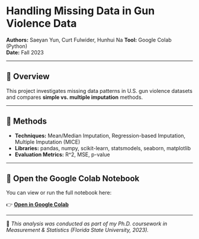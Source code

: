 # Handling Missing Data in Gun Violence Data

**Authors:** Saeyan Yun, Curt Fulwider, Hunhui Na
**Tool:** Google Colab (Python)  
**Date:** Fall 2023  

---

## 📘 Overview
This project investigates missing data patterns in U.S. gun violence datasets and compares **simple vs. multiple imputation** methods.  

---

## 🧠 Methods
- **Techniques:** Mean/Median Imputation, Regression-based Imputation, Multiple Imputation (MICE)  
- **Libraries:** pandas, numpy, scikit-learn, statsmodels, seaborn, matplotlib 
- **Evaluation Metrics:** R^2, MSE, p-value 

---

## 🚀 Open the Google Colab Notebook
You can view or run the full notebook here:  

👉 [**Open in Google Colab**](https://colab.research.google.com/drive/1y19eUc1XNJav2C7kx3_UzIBvlV1f_Yu5?usp=sharing)

---

🧩 *This analysis was conducted as part of my Ph.D. coursework in Measurement & Statistics (Florida State University, 2023).*
